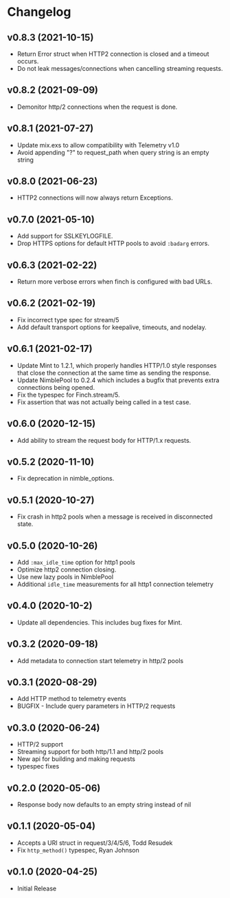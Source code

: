 # Changelog

## v0.8.3 (2021-10-15)
- Return Error struct when HTTP2 connection is closed and a timeout occurs.
- Do not leak messages/connections when cancelling streaming requests.

## v0.8.2 (2021-09-09)
- Demonitor http/2 connections when the request is done.

## v0.8.1 (2021-07-27)
- Update mix.exs to allow compatibility with Telemetry v1.0
- Avoid appending "?" to request_path when query string is an empty string

## v0.8.0 (2021-06-23)
* HTTP2 connections will now always return Exceptions.

## v0.7.0 (2021-05-10)
* Add support for SSLKEYLOGFILE.
* Drop HTTPS options for default HTTP pools to avoid `:badarg` errors.

## v0.6.3 (2021-02-22)
* Return more verbose errors when finch is configured with bad URLs.

## v0.6.2 (2021-02-19)
* Fix incorrect type spec for stream/5
* Add default transport options for keepalive, timeouts, and nodelay.

## v0.6.1 (2021-02-17)
* Update Mint to 1.2.1, which properly handles HTTP/1.0 style responses that close
the connection at the same time as sending the response.
* Update NimblePool to 0.2.4 which includes a bugfix that prevents extra connections
being opened.
* Fix the typespec for Finch.stream/5.
* Fix assertion that was not actually being called in a test case.

## v0.6.0 (2020-12-15)
* Add ability to stream the request body for HTTP/1.x requests.

## v0.5.2 (2020-11-10)
* Fix deprecation in nimble_options.

## v0.5.1 (2020-10-27)
* Fix crash in http2 pools when a message is received in disconnected state.

## v0.5.0 (2020-10-26)
* Add `:max_idle_time` option for http1 pools
* Optimize http2 connection closing.
* Use new lazy pools in NimblePool
* Additional `idle_time` measurements for all http1 connection telemetry

## v0.4.0 (2020-10-2)
* Update all dependencies. This includes bug fixes for Mint.

## v0.3.2 (2020-09-18)
* Add metadata to connection start telemetry in http/2 pools

## v0.3.1 (2020-08-29)
* Add HTTP method to telemetry events
* BUGFIX - Include query parameters in HTTP/2 requests

## v0.3.0 (2020-06-24)
* HTTP/2 support
* Streaming support for both http/1.1 and http/2 pools
* New api for building and making requests
* typespec fixes

## v0.2.0 (2020-05-06)
* Response body now defaults to an empty string instead of nil

## v0.1.1 (2020-05-04)
* Accepts a URI struct in request/3/4/5/6, Todd Resudek
* Fix `http_method()` typespec, Ryan Johnson

## v0.1.0 (2020-04-25)
* Initial Release
